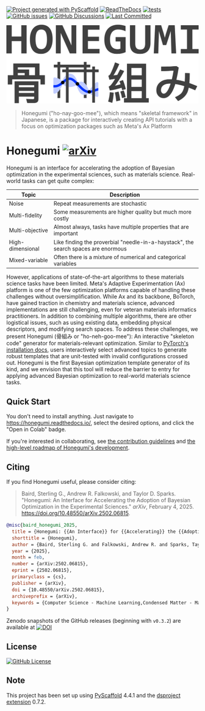 [![Project generated with PyScaffold](https://img.shields.io/badge/-PyScaffold-005CA0?logo=pyscaffold)](https://pyscaffold.org/)
[![ReadTheDocs](https://readthedocs.org/projects/honegumi/badge/?version=latest)](https://honegumi.readthedocs.io/en/latest/)
[![tests](https://github.com/sgbaird/honegumi/actions/workflows/ci.yml/badge.svg)](https://github.com/sgbaird/honegumi/actions/workflows/ci.yml)
[![GitHub issues](https://img.shields.io/github/issues/sgbaird/honegumi)](https://github.com/sgbaird/honegumi/issues)
[![GitHub Discussions](https://img.shields.io/github/discussions/sgbaird/honegumi)](https://github.com/sgbaird/honegumi/discussions)
[![Last Committed](https://img.shields.io/github/last-commit/sgbaird/honegumi)](https://github.com/sgbaird/honegumi/commits/main/)

<!-- These are examples of badges you might also want to add to your README. Update the URLs accordingly.
[![Built Status](https://api.cirrus-ci.com/github/<USER>/honegumi.svg?branch=main)](https://cirrus-ci.com/github/<USER>/honegumi)
[![PyPI-Server](https://img.shields.io/pypi/v/honegumi.svg)](https://pypi.org/project/honegumi/)
[![Coveralls](https://img.shields.io/coveralls/github/<USER>/honegumi/main.svg)](https://coveralls.io/r/<USER>/honegumi)
[![Conda-Forge](https://img.shields.io/conda/vn/conda-forge/honegumi.svg)](https://anaconda.org/conda-forge/honegumi)
[![Monthly Downloads](https://pepy.tech/badge/honegumi/month)](https://pepy.tech/project/honegumi)
[![Twitter](https://img.shields.io/twitter/url/http/shields.io.svg?style=social&label=Twitter)](https://twitter.com/honegumi)
<a href="https://colab.research.google.com/github/sgbaird/honegumi/blob/main/notebooks/1.0-sgb-gentle-introduction-jinja.ipynb" target="_parent"><img src="https://colab.research.google.com/assets/colab-badge.svg" alt="Open In Colab"/></a>
-->

![honegumi-logo](reports/figures/honegumi-logo.png)

> Honegumi ("ho-nay-goo-mee"), which means "skeletal framework" in Japanese, is a package for
> interactively creating API tutorials with a focus on optimization packages such as Meta's Ax
> Platform

<!-- > Unlock the power of advanced optimization in materials science with Honegumi (骨組み,
> pronounced "ho-neh-goo-mee"), our interactive "skeleton code" generator. -->

<!-- TODO: refactor this paragraph to emphasize general API tutorial creation, and then focus in on materials science as one example that I'll be focusing on here -->

# Honegumi [![arXiv](https://img.shields.io/badge/arXiv-2502.06815-red.svg)](https://arxiv.org/abs/2502.06815)

Honegumi is an interface for accelerating the adoption of Bayesian optimization in the experimental sciences, such as materials science. Real-world tasks can get quite complex:

| Topic           | Description |
| --------------- | ----------- |
| Noise           | Repeat measurements are stochastic |
| Multi-fidelity  | Some measurements are higher quality but much more costly |
| Multi-objective | Almost always, tasks have multiple properties that are important |
| High-dimensional| Like finding the proverbial "needle-in-a-haystack", the search spaces are enormous |
| Mixed-variable  | Often there is a mixture of numerical and categorical variables |

However, applications of state-of-the-art algorithms to these materials science tasks have been limited. Meta's Adaptive Experimentation (Ax) platform is one of the few optimization platforms capable of handling these challenges without oversimplification. While Ax and its backbone, BoTorch, have gained traction in chemistry and materials science, advanced implementations are still challenging, even for veteran materials informatics practitioners. In addition to combining multiple algorithms, there are other logistical issues, such as using existing data, embedding physical descriptors, and modifying search spaces. To address these challenges, we present Honegumi (骨組み or "ho-neh-goo-mee"): An interactive "skeleton code" generator for materials-relevant optimization. Similar to [PyTorch's installation docs](https://pytorch.org/get-started/locally/), users interactively select advanced topics to generate robust templates that are unit-tested with invalid configurations crossed out. Honegumi is the first Bayesian optimization template generator of its kind, and we envision that this tool will reduce the barrier to entry for applying advanced Bayesian optimization to real-world materials science tasks.

## Quick Start

You don't need to install anything. Just navigate to https://honegumi.readthedocs.io/, select the desired options, and click the "Open in Colab" badge.

If you're interested in collaborating, see [the contribution
guidelines](https://github.com/sgbaird/honegumi/blob/main/CONTRIBUTING.md) and [the high-level roadmap of Honegumi's development](https://github.com/sgbaird/honegumi/discussions/2).

## Citing

If you find Honegumi useful, please consider citing:

> Baird, Sterling G., Andrew R. Falkowski, and Taylor D. Sparks. "Honegumi: An Interface for Accelerating the Adoption of Bayesian Optimization in the Experimental Sciences." *arXiv*, February 4, 2025. https://doi.org/10.48550/arXiv.2502.06815.

```bibtex
@misc{baird_honegumi_2025,
  title = {Honegumi: {{An Interface}} for {{Accelerating}} the {{Adoption}} of {{Bayesian Optimization}} in the {{Experimental Sciences}}},
  shorttitle = {Honegumi},
  author = {Baird, Sterling G. and Falkowski, Andrew R. and Sparks, Taylor D.},
  year = {2025},
  month = feb,
  number = {arXiv:2502.06815},
  eprint = {2502.06815},
  primaryclass = {cs},
  publisher = {arXiv},
  doi = {10.48550/arXiv.2502.06815},
  archiveprefix = {arXiv},
  keywords = {Computer Science - Machine Learning,Condensed Matter - Materials Science},
}
```

Zenodo snapshots of the GitHub releases (beginning with `v0.3.2`) are available at [![DOI](https://zenodo.org/badge/658136354.svg)](https://doi.org/10.5281/zenodo.14949415)

## License

[![GitHub License](https://img.shields.io/github/license/sgbaird/honegumi)](https://github.com/sgbaird/honegumi/blob/main/LICENSE.txt)

## Note

This project has been set up using [PyScaffold] 4.4.1 and the [dsproject extension] 0.7.2.

[conda]: https://docs.conda.io/
[pre-commit]: https://pre-commit.com/
[Jupyter]: https://jupyter.org/
[nbstripout]: https://github.com/kynan/nbstripout
[Google style]: http://google.github.io/styleguide/pyguide.html#38-comments-and-docstrings
[PyScaffold]: https://pyscaffold.org/
[dsproject extension]: https://github.com/pyscaffold/pyscaffoldext-dsproject
